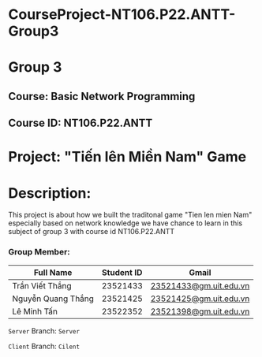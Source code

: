 # CourseProject-NT106.P22.ANTT-Group3
# Group 3
## Course: Basic Network Programming 
## Course ID: NT106.P22.ANTT
# Project: "Tiến lên Miền Nam" Game
# Description: 
This project is about how we built the traditonal game "Tien len mien Nam" especially based on network knowledge we have chance to learn in this subject of group 3 with course id NT106.P22.ANTT

### Group Member:
| Full Name | Student ID | Gmail |
|--------------|-------|------|
| Trần Viết Thắng | 23521433 | [23521433@gm.uit.edu.vn](mailto:23521433@gm.uit.edu.vn) |
| Nguyễn Quang Thắng | 23521425 | [23521425@gm.uit.edu.vn](mailto:23521425@gm.uit.edu.vn) | 
| Lê Minh Tấn | 23522352 | [23521398@gm.uit.edu.vn](mailto:23521398@gm.uit.edu.vn) | 


`Server` Branch: `Server`

`Client` Branch: `Cilent`
